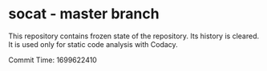 # socat - master branch

This repository contains frozen state of the repository.
Its history is cleared. It is used only for static code
analysis with Codacy.

Commit Time: 1699622410